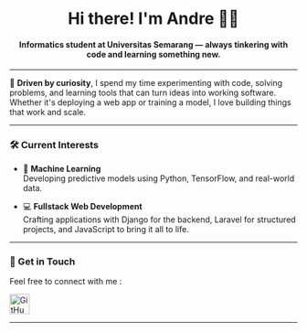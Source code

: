 <h1 align="center">Hi there! I'm Andre 👨‍💻</h1>
<h4 align="center">Informatics student at Universitas Semarang — always tinkering with code and learning something new.</h4>

---

🎯 **Driven by curiosity**, I spend my time experimenting with code, solving problems, and learning tools that can turn ideas into working software. Whether it's deploying a web app or training a model, I love building things that work and scale.

---

### 🛠️ Current Interests
- 🤖 **Machine Learning**  
  Developing predictive models using Python, TensorFlow, and real-world data.
  
- 💻 **Fullstack Web Development**  
  Crafting applications with Django for the backend, Laravel for structured projects, and JavaScript to bring it all to life.

---

### 🔗 Get in Touch
Feel free to connect with me :

<p>
  <a href="https://github.com/freakinsomniac" target="_blank">
    <img src="https://cdn.jsdelivr.net/gh/devicons/devicon/icons/github/github-original.svg" height="35" alt="GitHub" />
  </a>
  <!-- Add more links below if needed -->
</p>

---
